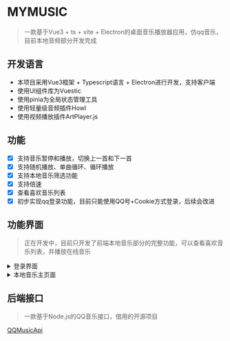 # MYMUSIC

> 一款基于Vue3 + ts + vite + Electron的桌面音乐播放器应用，仿qq音乐，目前本地音频部分开发完成

## 开发语言

- 本项目采用Vue3框架 + Typescript语言 + Electron进行开发，支持客户端
- 使用UI组件库为Vuestic
- 使用pinia为全局状态管理工具
- 使用轻量级音频插件Howl
- 使用视频播放插件ArtPlayer.js

## 功能

- [x] 支持音乐暂停和播放，切换上一首和下一首
- [x] 支持随机播放、单曲循环、循环播放
- [x] 支持本地音乐筛选功能
- [x] 支持倍速
- [x] 查看喜欢音乐列表
- [x] 初步实现qq登录功能，目前只能使用QQ号+Cookie方式登录，后续会改进

## 功能界面
> 正在开发中，目前只开发了前端本地音乐部分的完整功能，可以查看喜欢音乐列表，并播放在线音乐
<details>
<summary>登录界面</summary>

![登录页](/src/assets/截图20250609192251.png)

</details>
<details>
<summary>本地音乐主页面</summary>

![主页面](/src/assets/截图20250603025027.png)

</details>

## 后端接口
> 一款基于Node.js的QQ音乐接口，借用的开源项目

[QQMusicApi](https://github.com/jsososo/QQMusicApi)

